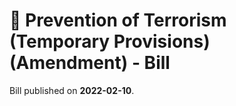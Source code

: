 # 📄  Prevention of Terrorism (Temporary Provisions) (Amendment) - Bill

Bill published on **2022-02-10**.
